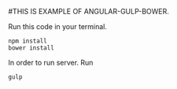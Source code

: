 #THIS IS EXAMPLE OF ANGULAR-GULP-BOWER.

Run this code in your terminal.
```
npm install
bower install
```

In order to run server.
Run
```
gulp
```